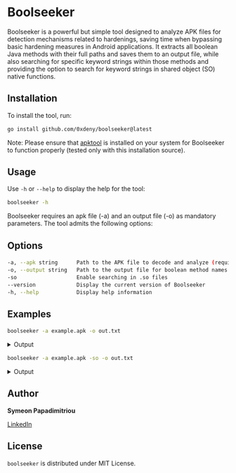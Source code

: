 # Boolseeker

Boolseeker is a powerful but simple tool designed to analyze APK files for detection mechanisms related to hardenings, saving time when bypassing basic hardening measures in Android applications. It extracts all boolean Java methods with their full paths and saves them to an output file, while also searching for specific keyword strings within those methods and providing the option to search for keyword strings in shared object (SO) native functions.

## Installation

To install the tool, run:

```bash
go install github.com/0xdeny/boolseeker@latest
```

Note: Please ensure that <a href="https://www.kali.org/tools/apktool/" target="_blank">apktool</a> is installed on your system for Boolseeker to function properly (tested only with this installation source).

## Usage

Use `-h` or `--help` to display the help for the tool:

```bash
boolseeker -h
```

Boolseeker requires an apk file (-a) and an output file (-o) as mandatory parameters. The tool admits the following options:


## Options


```bash
-a, --apk string      Path to the APK file to decode and analyze (required)
-o, --output string   Path to the output file for boolean method names (required)
-so                   Enable searching in .so files
--version             Display the current version of Boolseeker
-h, --help            Display help information
```

## Examples

```bash
boolseeker -a example.apk -o out.txt
```

<details>
  <summary>Output</summary>
  ![Example-1](images/boolseeker-1.png)
</details>

```bash
boolseeker -a example.apk -so -o out.txt
```
<details>
  <summary>Output</summary>
  ![Example-2](images/boolseeker-2.png)
</details>

## Author

**Symeon Papadimitriou**

<a href="https://www.linkedin.com/in/symeon-papadimitriou/" target="_blank">LinkedIn</a>

## License

`boolseeker` is distributed under MIT License.
